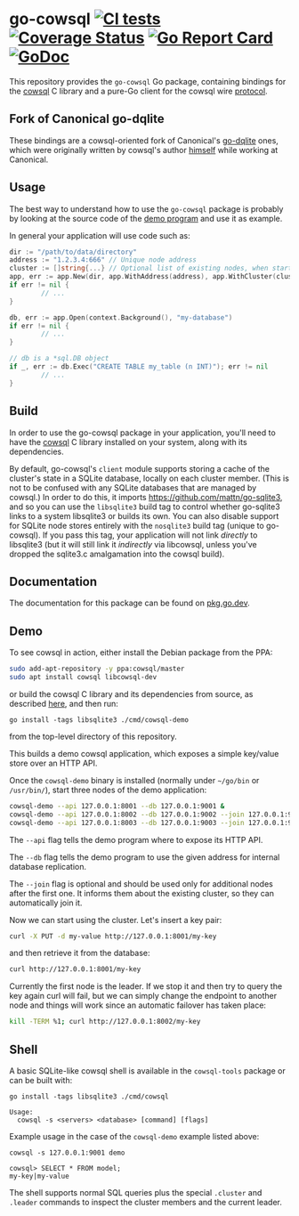 go-cowsql [![CI tests](https://github.com/cowsql/go-cowsql/actions/workflows/build-and-test.yml/badge.svg)](https://github.com/cowsql/go-cowsql/actions/workflows/build-and-test.yml) [![Coverage Status](https://coveralls.io/repos/github/cowsql/go-cowsql/badge.svg?branch=master)](https://coveralls.io/github/cowsql/go-cowsql?branch=master) [![Go Report Card](https://goreportcard.com/badge/github.com/cowsql/go-cowsql)](https://goreportcard.com/report/github.com/cowsql/go-cowsql) [![GoDoc](https://godoc.org/github.com/cowsql/go-cowsql?status.svg)](https://godoc.org/github.com/cowsql/go-cowsql)
======

This repository provides the `go-cowsql` Go package, containing bindings for the
[cowsql](https://github.com/cowsql/cowsql) C library and a pure-Go
client for the cowsql wire [protocol](https://github.com/cowsql/cowsql/blob/master/doc/protocol.md).

Fork of Canonical go-dqlite
---------------------------

These bindings are a cowsql-oriented fork of Canonical's
[go-dqlite](https://github.com/canonical/go-dqlite) ones, which were originally
written by cowsql's author
[himself](https://github.com/canonical/go-dqlite/commits?author=freeekanayaka)
while working at Canonical.

Usage
-----

The best way to understand how to use the ```go-cowsql``` package is probably by
looking at the source code of the [demo
program](https://github.com/cowsql/go-cowsql/blob/master/cmd/cowsql-demo/cowsql-demo.go) and
use it as example.

In general your application will use code such as:


```go
dir := "/path/to/data/directory"
address := "1.2.3.4:666" // Unique node address
cluster := []string{...} // Optional list of existing nodes, when starting a new node
app, err := app.New(dir, app.WithAddress(address), app.WithCluster(cluster))
if err != nil {
        // ...
}

db, err := app.Open(context.Background(), "my-database")
if err != nil {
        // ...
}

// db is a *sql.DB object
if _, err := db.Exec("CREATE TABLE my_table (n INT)"); err != nil
        // ...
}
```

Build
-----

In order to use the go-cowsql package in your application, you'll need to have
the [cowsql](https://github.com/cowsql/cowsql) C library installed on your
system, along with its dependencies.

By default, go-cowsql's `client` module supports storing a cache of the
cluster's state in a SQLite database, locally on each cluster member. (This is
not to be confused with any SQLite databases that are managed by cowsql.) In
order to do this, it imports https://github.com/mattn/go-sqlite3, and so you
can use the `libsqlite3` build tag to control whether go-sqlite3 links to a
system libsqlite3 or builds its own. You can also disable support for SQLite
node stores entirely with the `nosqlite3` build tag (unique to go-cowsql). If
you pass this tag, your application will not link *directly* to libsqlite3 (but
it will still link it *indirectly* via libcowsql, unless you've dropped the
sqlite3.c amalgamation into the cowsql build).

Documentation
-------------

The documentation for this package can be found on [pkg.go.dev](https://pkg.go.dev/github.com/cowsql/go-cowsql).

Demo
----

To see cowsql in action, either install the Debian package from the PPA:

```bash
sudo add-apt-repository -y ppa:cowsql/master
sudo apt install cowsql libcowsql-dev
```

or build the cowsql C library and its dependencies from source, as described
[here](https://github.com/cowsql/cowsql#build), and then run:

```
go install -tags libsqlite3 ./cmd/cowsql-demo
```

from the top-level directory of this repository.

This builds a demo cowsql application, which exposes a simple key/value store
over an HTTP API.

Once the `cowsql-demo` binary is installed (normally under `~/go/bin` or
`/usr/bin/`), start three nodes of the demo application:

```bash
cowsql-demo --api 127.0.0.1:8001 --db 127.0.0.1:9001 &
cowsql-demo --api 127.0.0.1:8002 --db 127.0.0.1:9002 --join 127.0.0.1:9001 &
cowsql-demo --api 127.0.0.1:8003 --db 127.0.0.1:9003 --join 127.0.0.1:9001 &
```

The `--api` flag tells the demo program where to expose its HTTP API.

The `--db` flag tells the demo program to use the given address for internal
database replication.

The `--join` flag is optional and should be used only for additional nodes after
the first one. It informs them about the existing cluster, so they can
automatically join it.

Now we can start using the cluster. Let's insert a key pair:

```bash
curl -X PUT -d my-value http://127.0.0.1:8001/my-key
```

and then retrieve it from the database:

```bash
curl http://127.0.0.1:8001/my-key
```

Currently the first node is the leader. If we stop it and then try to query the
key again curl will fail, but we can simply change the endpoint to another node
and things will work since an automatic failover has taken place:

```bash
kill -TERM %1; curl http://127.0.0.1:8002/my-key
```

Shell
------

A basic SQLite-like cowsql shell is available in the `cowsql-tools` package or
can be built with:
```
go install -tags libsqlite3 ./cmd/cowsql
```
```
Usage:
  cowsql -s <servers> <database> [command] [flags]
```

Example usage in the case of the `cowsql-demo` example listed above:
```
cowsql -s 127.0.0.1:9001 demo

cowsql> SELECT * FROM model;
my-key|my-value
```

The shell supports normal SQL queries plus the special `.cluster` and `.leader`
commands to inspect the cluster members and the current leader.
